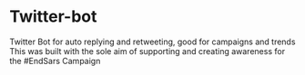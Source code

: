 # Twitter-bot
Twitter Bot for auto replying and retweeting, good for campaigns and trends
This was built with the sole aim of supporting and creating awareness for the #EndSars Campaign  
